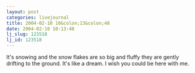 ```yaml
---
layout: post
categories: livejournal
title: 2004-02-10 10&colon;13&colon;48
date: 2004-02-10 10:13:48
lj_slug: 123518
lj_id: 123518
---
```

It's snowing and the snow flakes are so big and fluffy they are gently drifting to the ground. It's like a dream. I wish you could be here with me.
